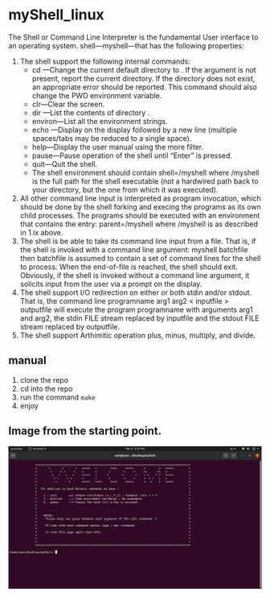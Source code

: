 # myShell_linux
The Shell or Command Line Interpreter is the fundamental User interface to an
operating system. shell—myshell—that has the following properties:
1. The shell support the following internal commands:
    - cd <directory>—Change the current default directory to <directory>. If the <directory> argument is not present, report the current directory. If the directory does not exist, an appropriate error should be reported. This command should also change the PWD environment variable.
    - clr—Clear the screen.
    - dir <directory>—List the contents of directory <directory>.
    - environ—List all the environment strings.
    - echo <comment>—Display <comment> on the display followed by a new line (multiple spaces/tabs may be reduced to a single space).
    - help—Display the user manual using the more filter.
    - pause—Pause operation of the shell until “Enter” is pressed.
    - quit—Quit the shell.
    - The shell environment should contain shell=<pathname>/myshell where <pathname>/myshell is the full path for the shell executable (not a hardwired path back to your directory, but the one from which it was executed).
2. All other command line input is interpreted as program invocation, which
should be done by the shell forking and execing the programs as its own child
processes. The programs should be executed with an environment that contains
the entry: parent=<pathname>/myshell where <pathname>/myshell
is as described in 1.ix above.
3. The shell is be able to take its command line input from a file. That is, if the
shell is invoked with a command line argument:
myshell batchfile
then batchfile is assumed to contain a set of command lines for the shell to
process. When the end-of-file is reached, the shell should exit. Obviously, if the
shell is invoked without a command line argument, it solicits input from the user
via a prompt on the display.
4. The shell support I/O redirection on either or both stdin and/or stdout.
That is, the command line
programname arg1 arg2 < inputfile > outputfile
will execute the program programname with arguments arg1 and arg2, the
stdin FILE stream replaced by inputfile and the stdout FILE stream
replaced by outputfile.
5. The shell support Arthimitic operation plus, minus, multiply, and divide.

  
## manual 

1. clone the repo
2. cd into the repo
3. run the command `make`
4. enjoy
  
## Image from the starting point. 
![alt text](https://github.com/sam96B/myShell_linux/blob/main/Screenshot%20from%202022-03-06%2017-31-04.png?raw=true)
